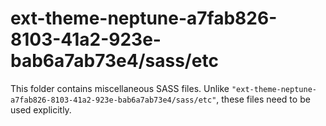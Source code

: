 # ext-theme-neptune-a7fab826-8103-41a2-923e-bab6a7ab73e4/sass/etc

This folder contains miscellaneous SASS files. Unlike `"ext-theme-neptune-a7fab826-8103-41a2-923e-bab6a7ab73e4/sass/etc"`, these files
need to be used explicitly.
